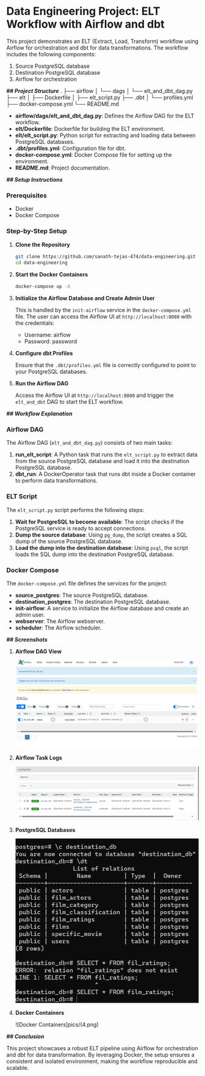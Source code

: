 # Data Engineering Project: ELT Workflow with Airflow and dbt

This project demonstrates an ELT (Extract, Load, Transform) workflow using Airflow for orchestration and dbt for data transformations. The workflow includes the following components:

1. Source PostgreSQL database
2. Destination PostgreSQL database
3. Airflow for orchestration

***## Project Structure***
.
├── airflow
│ └── dags
│ └── elt_and_dbt_dag.py
├── elt
│ ├── Dockerfile
│ ├── elt_script.py
├── .dbt
│ └── profiles.yml
├── docker-compose.yml
└── README.md


- **airflow/dags/elt_and_dbt_dag.py**: Defines the Airflow DAG for the ELT workflow.
- **elt/Dockerfile**: Dockerfile for building the ELT environment.
- **elt/elt_script.py**: Python script for extracting and loading data between PostgreSQL databases.
- **.dbt/profiles.yml**: Configuration file for dbt.
- **docker-compose.yml**: Docker Compose file for setting up the environment.
- **README.md**: Project documentation.

***## Setup Instructions***

### Prerequisites

- Docker
- Docker Compose

### Step-by-Step Setup

1. **Clone the Repository**

    ```bash
    git clone https://github.com/sanath-tejas-474/data-engineering.git
    cd data-engineering
    ```

2. **Start the Docker Containers**

    ```bash
    docker-compose up -d
    ```

3. **Initialize the Airflow Database and Create Admin User**

    This is handled by the `init-airflow` service in the `docker-compose.yml` file. The user can access the Airflow UI at `http://localhost:8080` with the credentials:
    - Username: airflow
    - Password: password

4. **Configure dbt Profiles**

    Ensure that the `.dbt/profiles.yml` file is correctly configured to point to your PostgreSQL databases.

5. **Run the Airflow DAG**

    Access the Airflow UI at `http://localhost:8080` and trigger the `elt_and_dbt` DAG to start the ELT workflow.

***## Workflow Explanation***

### Airflow DAG

The Airflow DAG (`elt_and_dbt_dag.py`) consists of two main tasks:

1. **run_elt_script**: A Python task that runs the `elt_script.py` to extract data from the source PostgreSQL database and load it into the destination PostgreSQL database.
2. **dbt_run**: A DockerOperator task that runs dbt inside a Docker container to perform data transformations.

### ELT Script

The `elt_script.py` script performs the following steps:

1. **Wait for PostgreSQL to become available**: The script checks if the PostgreSQL service is ready to accept connections.
2. **Dump the source database**: Using `pg_dump`, the script creates a SQL dump of the source PostgreSQL database.
3. **Load the dump into the destination database**: Using `psql`, the script loads the SQL dump into the destination PostgreSQL database.

### Docker Compose

The `docker-compose.yml` file defines the services for the project:

- **source_postgres**: The source PostgreSQL database.
- **destination_postgres**: The destination PostgreSQL database.
- **init-airflow**: A service to initialize the Airflow database and create an admin user.
- **webserver**: The Airflow webserver.
- **scheduler**: The Airflow scheduler.

***## Screenshots***

1. **Airflow DAG View**

    ![Airflow DAG View](pics/1.png)

2. **Airflow Task Logs**

    ![Airflow Task Logs](pics/2.png)

3. **PostgreSQL Databases**

    ![PostgreSQL Databases](pics/3.png)

4. **Docker Containers**

    ![Docker Containers]pics/(4.png)

***## Conclusion***

This project showcases a robust ELT pipeline using Airflow for orchestration and dbt for data transformation. By leveraging Docker, the setup ensures a consistent and isolated environment, making the workflow reproducible and scalable.
